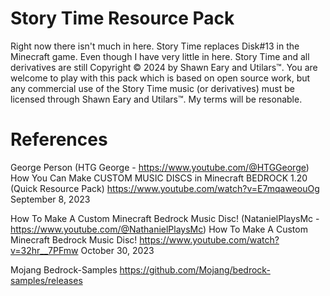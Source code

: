 # Story Time Resource Pack
Right now there isn't much in here. Story Time replaces Disk#13 in the Minecraft game. Even though I have very little in here. Story Time and all derivatives are still Copyright © 2024 by Shawn Eary and Utilars™. You are welcome to play with this pack which is based on open source work, but any commercial use of the Story Time music (or derivatives) must be licensed through Shawn Eary and Utilars™. My terms will be resonable.

# References
George Person (HTG George - https://www.youtube.com/@HTGGeorge) 
How You Can Make CUSTOM MUSIC DISCS in Minecraft BEDROCK 1.20 (Quick Resource Pack) 
https://www.youtube.com/watch?v=E7mqaweouOg 
September 8, 2023 

How To Make A Custom Minecraft Bedrock Music Disc! (NatanielPlaysMc - https://www.youtube.com/@NathanielPlaysMc) 
How To Make A Custom Minecraft Bedrock Music Disc!
https://www.youtube.com/watch?v=32hr__7PFmw
October 30, 2023

Mojang
Bedrock-Samples
https://github.com/Mojang/bedrock-samples/releases